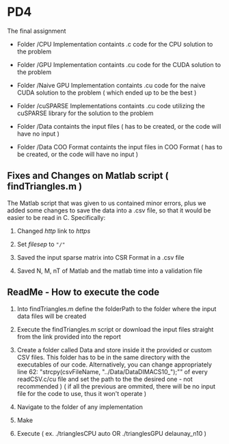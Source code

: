 # PD4
The final assignment

 - Folder /CPU Implementation containts .c code for the CPU solution to the problem

 - Folder /GPU Implementation containts .cu code for the CUDA solution to the problem

 - Folder /Naive GPU Implementation containts .cu code for the naive CUDA solution to the problem ( which ended up to be the best )

 - Folder /cuSPARSE Implementations containts .cu code utilizing the cuSPARSE library for the solution to the problem

 - Folder /Data containts the input files ( has to be created, or the code will have no input )

 - Folder /Data COO Format containts the input files in COO Format ( has to be created, or the code will have no input ) 


## Fixes and Changes on Matlab script ( findTriangles.m )

The Matlab script that was given to us contained minor errors, plus we added some changes to save the data into a .csv file, so that it would be easier to be read in C. Specifically:

1. Changed *http* link to *https*

2. Set *filesep* to `"/"`

3. Saved the input sparse matrix into CSR Format in a .csv file

4. Saved N, M, nT of Matlab and the matlab time into a validation file

## ReadMe - How to execute the code

1) Into findTriangles.m define the folderPath to the folder where the input data files will be created

2) Execute the findTriangles.m script or download the input files straight from the link provided into the report

3) Create a folder called Data and store inside it the provided or custom CSV files. This folder has to be in the same directory with the executables of our code. Alternatively, you can change appropriately line 62: "strcpy(csvFileName,  "../Data/DataDIMACS10_");"" of every readCSV.c/cu file and set the path to the the desired one - not recommended )
( if all the previous are ommited, there will be no input file for the code to use, thus it won't operate ) 

4) Navigate to the folder of any implementation

5) Make

6) Execute ( ex. ./trianglesCPU auto OR ./trianglesGPU delaunay_n10 ) 
